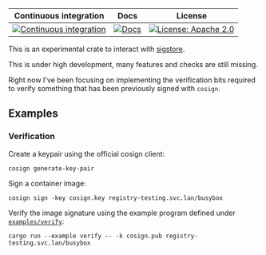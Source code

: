 Continuous integration | Docs | License
 ----------------------|------|---------
 [![Continuous integration](https://github.com/sigstore/sigstore-rs/actions/workflows/tests.yml/badge.svg)](https://github.com/sigstore/sigstore-rs/actions/workflows/tests.yml) | [![Docs](https://img.shields.io/badge/docs-%20-blue)](https://sigstore.github.io/sigstore-rs/sigstore) |  [![License: Apache 2.0](https://img.shields.io/badge/License-Apache2.0-brightgreen.svg)](https://opensource.org/licenses/Apache-2.0)


This is an experimental crate to interact with [sigstore](https://sigstore.dev/).

This is under high development, many features and checks are still missing.

Right now I've been focusing on implementing the verification bits required
to verify something that has been previously signed with `cosign`.

## Examples

### Verification

Create a keypair using the official cosign client:

```console
cosign generate-key-pair
```

Sign a container image:

```console
cosign sign -key cosign.key registry-testing.svc.lan/busybox
```

Verify the image signature using the example program defined under
[`examples/verify`](https://github.com/flavio/sigstore-rs/tree/main/examples/verify):

```console
cargo run --example verify -- -k cosign.pub registry-testing.svc.lan/busybox
```
